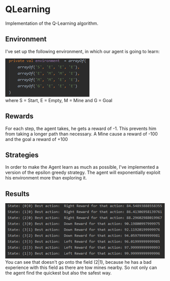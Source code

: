 # QLearning

Implementation of the Q-Learning algorithm. 

## Environment

I've set up the following environment, in which our agent is going to learn:

![Environment](https://github.com/ckainz11/QLearning/blob/master/images/environment.PNG)
<br>
where S = Start, E = Empty, M = Mine and G = Goal

## Rewards 

For each step, the agent takes, he gets a reward of -1. This prevents him from taking a longer path than necessary.
A Mine cause a reward of -100 and the goal a reward of +100

## Strategies

In order to make the Agent learn as much as possible, I've implemented a version of the epsilon greedy strategy. 
The agent will exponentially exploit his environment more than exploring it.

## Results

![Result](https://github.com/ckainz11/QLearning/blob/master/images/results.PNG)
<br>
You can see that doesn't go onto the field (2|1), because he has a bad experience with this field as there are tow mines nearby. So not only can the agent find the quickest but also the safest way.

